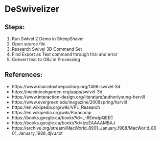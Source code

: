 # DeSwivelizer

## Steps:
<ol>
	<li style="text-decoration:strikethrough;">Run Swivel 2 Demo in SheepShaver</li>
	<li>Open source file</li>
	<li>Research Swivel 3D Command Set</li>
	<li>Find Export as Text command through trial and error</li>
	<li>Convert text to OBJ in Processing</li>
</ol>

## References:
<ul>
	<li>https://www.macintoshrepository.org/1496-swivel-3d</li>
	<li>https://macintoshgarden.org/apps/swivel-3d</li>
	<li>https://www.interaction-design.org/literature/author/young-harvill</li>
	<li>https://www.evergreen.edu/magazine/2008spring/harvill</li>
	<li>https://en.wikipedia.org/wiki/VPL_Research</li>
	<li>https://en.wikipedia.org/wiki/Paracomp</li>
	<li>https://books.google.ca/books?id=_-8EewtpQEEC</li>
	<li>https://books.google.ca/books?id=lzsEAAAAMBAJ</li>
	<li>https://archive.org/stream/MacWorld_8901_January_1988/MacWorld_8901_January_1988_djvu.txt</li>
</ul>